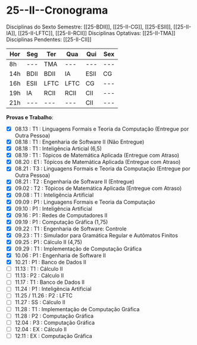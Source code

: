 # 25--II--Cronograma

Disciplinas do Sexto Semestre: [[25-BDII]], [[25-II-CG]], [[25-ESII]], [[25-II-IA]], [[25-II-LFTC]], [[25-II-RCII]]
Disciplinas Optativas: [[25-II-TMA]]
Disciplinas Pendentes: [[25-II-CII]]

| Hor | Seg  | Ter  | Qua  | Qui  | Sex |
| --- | ---- | ---- | ---- | ---- | --- |
| 8h  | ---  | TMA  | ---  | ---  | --- |
| 14h | BDII | BDII | IA   | ESII | CG  |
| 16h | ESII | LFTC | LFTC | CG   | --- |
| 19h | IA   | RCII | RCII | CII  | --- |
| 21h | ---  | ---  | ---  | CII  | --- |

**Provas e Trabalho**:
- [X] 08.13 : T1 : Linguagens Formais e Teoria da Computação (Entregue por Outra Pessoa)
- [x] 08.18 : T1 : Engenharia de Software II (Não Entregue)
- [x] 08.18 : T1 : Inteligência Articial (6,5)
- [x] 08.19 : T1 : Tópicos de Matemática Aplicada (Entregue com Atraso)
- [x] 08.20 : E1 : Tópicos de Matemática Aplicada (Entregue com Atraso)
- [x] 08.21 : T3 : Linguagens Formais e Teoria da Computação (Entregue por Outra Pessoa)
- [x] 08.21 : T2 : Engenharia de Software II (Entregue)
- [x] 09.02 : T2 : Tópicos de Matemática Aplicada (Entregue com Atraso)
- [x] 09.08 : T1 : Inteligência Artificial
- [x] 09.09 : P1 : Linguagens Formais e Teoria da Computação
- [x] 09.10 : P1 : Inteligência Artificial
- [x] 09.16 : P1 : Redes de Computadores II
- [x] 09.19 : P1 : Computação Gráfica (1,75)
- [x] 09.22 : T1 : Engenharia de Software: Controle
- [x] 09.23 : T1 : Simulador para Gramática Regular e Autômatos Finitos
- [x] 09.25 : P1 : Cálculo II (4,75)
- [x] 09.29 : T1 : Implementação de Computação Gráfica
- [x] 10.06 : P1 : Engenharia de Software II
- [x] 10.21 : P1 : Banco de Dados II
- [ ] 11.13 : T1 : Cálculo II
- [ ] 11.13 : P2 : Cálculo II
- [ ] 11.17 : T1 : Banco de Dados II
- [ ] 11.24 : P1 : Inteligência Artificial
- [ ] 11.25 / 11.26 : P2 : LFTC
- [ ] 11.27 : SS : Cálculo II
- [ ] 11.28 : T1 : Implementação de Computação Gráfica
- [ ] 11.28 : P2 : Computação Gráfica
- [ ] 12.04 : P3 : Computação Gráfica
- [ ] 12.04 : EX : Cálculo II
- [ ] 12.11 : EX : Computação Gráfica